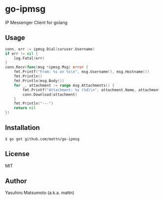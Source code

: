 # go-ipmsg

IP Messenger Client for golang

## Usage

```go
conn, err := ipmsg.Dial(curuser.Username)
if err != nil {
	log.Fatal(err)
}
conn.Recv(func(msg *ipmsg.Msg) error {
	fmt.Printf("From: %s on %s\n", msg.Username(), msg.Hostname())
	fmt.Println()
	fmt.Println(msg.Body())
	for _, attachment := range msg.Attachments() {
		fmt.Printf("Attachment: %s (%d)\n", attachment.Name, attachment.Size)
		conn.Download(attachment)
	}
	fmt.Println("---")
	return nil
})
```

## Installation

```
$ go get github.com/mattn/go-ipmsg
```

## License

MIT

## Author

Yasuhiro Matsumoto (a.k.a. mattn)
